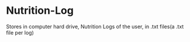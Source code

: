 # Nutrition-Log
Stores in computer hard drive, Nutrition Logs of the user, in .txt files(a .txt file per log)
